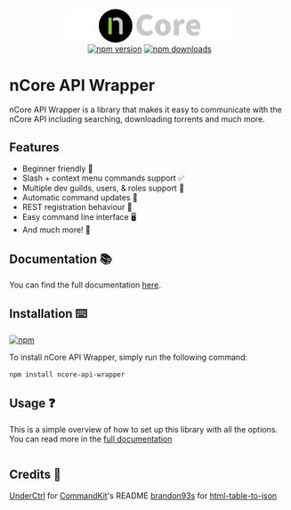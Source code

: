 <div align="center">
    <img src="./logo.png" width="60%" />
    <br />
    <!-- <a href="https://ctrl.lol/discord"><img src="https://img.shields.io/discord/1055188344188973066?color=5865F2&logo=discord&logoColor=white" alt="support server" /></a> -->
    <a href="https://www.npmjs.com/package/ncore-api-wrapper"><img src="https://img.shields.io/npm/v/ncore-api-wrapper?maxAge=3600" alt="npm version" /></a>
    <a href="https://www.npmjs.com/package/ncore-api-wrapper"><img src="https://img.shields.io/npm/dt/ncore-api-wrapper?maxAge=3600" alt="npm downloads" /></a>
</div>

# nCore API Wrapper

nCore API Wrapper is a library that makes it easy to communicate with the nCore API including searching, downloading torrents and much more.

## Features

-   Beginner friendly 🚀
-   Slash + context menu commands support ✅
-   Multiple dev guilds, users, & roles support 🤝
-   Automatic command updates 🤖
-   REST registration behaviour 📍
-   Easy command line interface 🖥️
-   And much more! 🧪

## Documentation 📚

You can find the full documentation [here](https://github.com/BajekekButLost/NCore-API-Wrapper/wiki).

## Installation ⌨️

[![npm](https://nodei.co/npm/ncore-api-wrapper.png)](https://nodei.co/npm/ncore-api-wrapper/)

To install nCore API Wrapper, simply run the following command:

```bash
npm install ncore-api-wrapper
```

## Usage ❓

This is a simple overview of how to set up this library with all the options. You can read more in the [full documentation](https://github.com/BajekekButLost/NCore-API-Wrapper/wiki)

```js

```

## Credits 🔎

[UnderCtrl](https://github.com/underctrl-io) for [CommandKit](https://github.com/underctrl-io/commandkit)'s README
[brandon93s](https://github.com/brandon93s) for [html-table-to-json](https://github.com/brandon93s/html-table-to-json)

